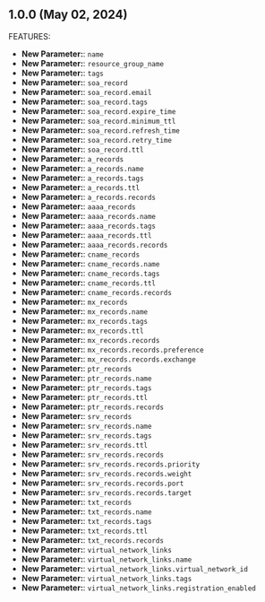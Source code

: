 <!-- markdownlint-disable MD041 -->

## 1.0.0 (May 02, 2024)

FEATURES:

- **New Parameter:**: `name`
- **New Parameter:**: `resource_group_name`
- **New Parameter:**: `tags`
- **New Parameter:**: `soa_record`
- **New Parameter:**: `soa_record.email`
- **New Parameter:**: `soa_record.tags`
- **New Parameter:**: `soa_record.expire_time`
- **New Parameter:**: `soa_record.minimum_ttl`
- **New Parameter:**: `soa_record.refresh_time`
- **New Parameter:**: `soa_record.retry_time`
- **New Parameter:**: `soa_record.ttl`
- **New Parameter:**: `a_records`
- **New Parameter:**: `a_records.name`
- **New Parameter:**: `a_records.tags`
- **New Parameter:**: `a_records.ttl`
- **New Parameter:**: `a_records.records`
- **New Parameter:**: `aaaa_records`
- **New Parameter:**: `aaaa_records.name`
- **New Parameter:**: `aaaa_records.tags`
- **New Parameter:**: `aaaa_records.ttl`
- **New Parameter:**: `aaaa_records.records`
- **New Parameter:**: `cname_records`
- **New Parameter:**: `cname_records.name`
- **New Parameter:**: `cname_records.tags`
- **New Parameter:**: `cname_records.ttl`
- **New Parameter:**: `cname_records.records`
- **New Parameter:**: `mx_records`
- **New Parameter:**: `mx_records.name`
- **New Parameter:**: `mx_records.tags`
- **New Parameter:**: `mx_records.ttl`
- **New Parameter:**: `mx_records.records`
- **New Parameter:**: `mx_records.records.preference`
- **New Parameter:**: `mx_records.records.exchange`
- **New Parameter:**: `ptr_records`
- **New Parameter:**: `ptr_records.name`
- **New Parameter:**: `ptr_records.tags`
- **New Parameter:**: `ptr_records.ttl`
- **New Parameter:**: `ptr_records.records`
- **New Parameter:**: `srv_records`
- **New Parameter:**: `srv_records.name`
- **New Parameter:**: `srv_records.tags`
- **New Parameter:**: `srv_records.ttl`
- **New Parameter:**: `srv_records.records`
- **New Parameter:**: `srv_records.records.priority`
- **New Parameter:**: `srv_records.records.weight`
- **New Parameter:**: `srv_records.records.port`
- **New Parameter:**: `srv_records.records.target`
- **New Parameter:**: `txt_records`
- **New Parameter:**: `txt_records.name`
- **New Parameter:**: `txt_records.tags`
- **New Parameter:**: `txt_records.ttl`
- **New Parameter:**: `txt_records.records`
- **New Parameter:**: `virtual_network_links`
- **New Parameter:**: `virtual_network_links.name`
- **New Parameter:**: `virtual_network_links.virtual_network_id`
- **New Parameter:**: `virtual_network_links.tags`
- **New Parameter:**: `virtual_network_links.registration_enabled`
